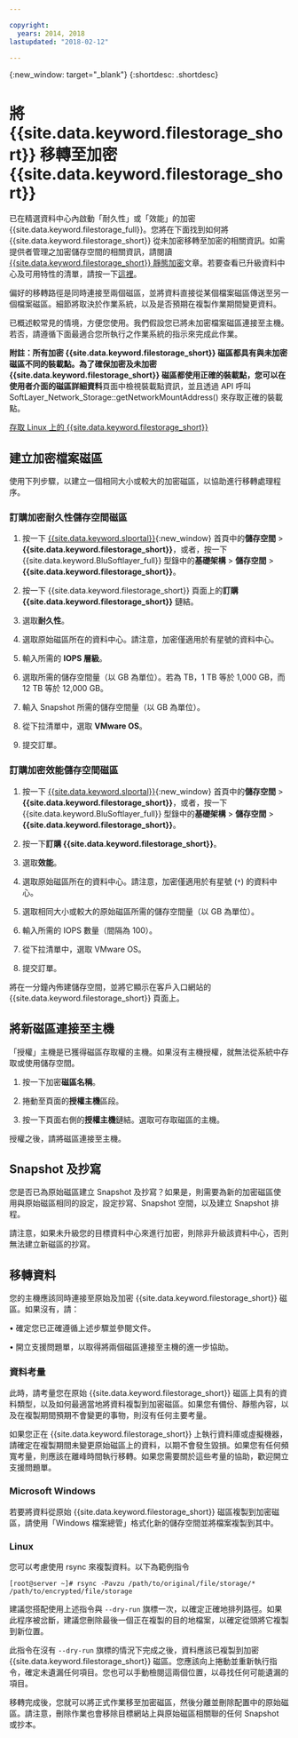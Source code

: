 ```yaml
---

copyright:
  years: 2014, 2018
lastupdated: "2018-02-12"

---
```

{:new_window: target="_blank"}
{:shortdesc: .shortdesc}
 
# 將 {{site.data.keyword.filestorage_short}} 移轉至加密 {{site.data.keyword.filestorage_short}}

已在精選資料中心內啟動「耐久性」或「效能」的加密 {{site.data.keyword.filestorage_full}}。您將在下面找到如何將 {{site.data.keyword.filestorage_short}} 從未加密移轉至加密的相關資訊。如需提供者管理之加密儲存空間的相關資訊，請閱讀 [{{site.data.keyword.filestorage_short}} 靜態加密](block-file-storage-encryption-rest.html)文章。若要查看已升級資料中心及可用特性的清單，請按一下[這裡](new-ibm-block-and-file-storage-location-and-features)。

偏好的移轉路徑是同時連接至兩個磁區，並將資料直接從某個檔案磁區傳送至另一個檔案磁區。細節將取決於作業系統，以及是否預期在複製作業期間變更資料。

已概述較常見的情境，方便您使用。我們假設您已將未加密檔案磁區連接至主機。若否，請遵循下面最適合您所執行之作業系統的指示來完成此作業。 

**附註：**所有加密 {{site.data.keyword.filestorage_short}} 磁區都具有與未加密磁區不同的裝載點。為了確保加密及未加密 {{site.data.keyword.filestorage_short}} 磁區都使用正確的裝載點，您可以在使用者介面的**磁區詳細資料**頁面中檢視裝載點資訊，並且透過 API 呼叫 SoftLayer_Network_Storage::getNetworkMountAddress() 來存取正確的裝載點。

[存取 Linux 上的 {{site.data.keyword.filestorage_short}}](accessing-file-storage-linux.html)

## 建立加密檔案磁區

使用下列步驟，以建立一個相同大小或較大的加密磁區，以協助進行移轉處理程序。

### 訂購加密耐久性儲存空間磁區

1. 按一下 [{{site.data.keyword.slportal}}](https://control.softlayer.com/){:new_window} 首頁中的**儲存空間** > **{{site.data.keyword.filestorage_short}}**，或者，按一下 {{site.data.keyword.BluSoftlayer_full}} 型錄中的**基礎架構** > **儲存空間** > **{{site.data.keyword.filestorage_short}}**。

2. 按一下 {{site.data.keyword.filestorage_short}} 頁面上的**訂購 {{site.data.keyword.filestorage_short}}** 鏈結。

3. 選取**耐久性**。

4. 選取原始磁區所在的資料中心。請注意，加密僅適用於有星號的資料中心。

5. 輸入所需的 **IOPS 層級**。

6. 選取所需的儲存空間量（以 GB 為單位）。若為 TB，1 TB 等於 1,000 GB，而 12 TB 等於 12,000 GB。

7. 輸入 Snapshot 所需的儲存空間量（以 GB 為單位）。

8. 從下拉清單中，選取 **VMware OS**。

9. 提交訂單。
 
### 訂購加密效能儲存空間磁區

1. 按一下 [{{site.data.keyword.slportal}}](https://control.softlayer.com/){:new_window} 首頁中的**儲存空間** > **{{site.data.keyword.filestorage_short}}**，或者，按一下 {{site.data.keyword.BluSoftlayer_full}} 型錄中的**基礎架構** > **儲存空間** > **{{site.data.keyword.filestorage_short}}**。

2. 按一下**訂購 {{site.data.keyword.filestorage_short}}**。

3. 選取**效能**。

4. 選取原始磁區所在的資料中心。請注意，加密僅適用於有星號 (`*`) 的資料中心。

5. 選取相同大小或較大的原始磁區所需的儲存空間量（以 GB 為單位）。

6. 輸入所需的 IOPS 數量（間隔為 100）。

7. 從下拉清單中，選取 VMware OS。

8. 提交訂單。

將在一分鐘內佈建儲存空間，並將它顯示在客戶入口網站的 {{site.data.keyword.filestorage_short}} 頁面上。

 
## 將新磁區連接至主機

「授權」主機是已獲得磁區存取權的主機。如果沒有主機授權，就無法從系統中存取或使用儲存空間。

1. 按一下加密**磁區名稱**。

2. 捲動至頁面的**授權主機**區段。

3. 按一下頁面右側的**授權主機**鏈結。選取可存取磁區的主機。

授權之後，請將磁區連接至主機。

 
## Snapshot 及抄寫

您是否已為原始磁區建立 Snapshot 及抄寫？如果是，則需要為新的加密磁區使用與原始磁區相同的設定，設定抄寫、Snapshot 空間，以及建立 Snapshot 排程。 

請注意，如果未升級您的目標資料中心來進行加密，則除非升級該資料中心，否則無法建立新磁區的抄寫。

 
## 移轉資料

您的主機應該同時連接至原始及加密 {{site.data.keyword.filestorage_short}} 磁區。如果沒有，請：

• 確定您已正確遵循上述步驟並參閱文件。

• 開立支援問題單，以取得將兩個磁區連接至主機的進一步協助。

### 資料考量

此時，請考量您在原始 {{site.data.keyword.filestorage_short}} 磁區上具有的資料類型，以及如何最適當地將資料複製到加密磁區。如果您有備份、靜態內容，以及在複製期間預期不會變更的事物，則沒有任何主要考量。

如果您正在 {{site.data.keyword.filestorage_short}} 上執行資料庫或虛擬機器，請確定在複製期間未變更原始磁區上的資料，以期不會發生毀損。如果您有任何頻寬考量，則應該在離峰時間執行移轉。如果您需要關於這些考量的協助，歡迎開立支援問題單。

### Microsoft Windows

若要將資料從原始 {{site.data.keyword.filestorage_short}} 磁區複製到加密磁區，請使用「Windows 檔案總管」格式化新的儲存空間並將檔案複製到其中。

### Linux

您可以考慮使用 rsync 來複製資料。以下為範例指令

`[root@server ~]# rsync -Pavzu /path/to/original/file/storage/* /path/to/encrypted/file/storage` 

建議您搭配使用上述指令與 `--dry-run` 旗標一次，以確定正確地排列路徑。如果此程序被岔斷，建議您刪除最後一個正在複製的目的地檔案，以確定從頭將它複製到新位置。

此指令在沒有 `--dry-run` 旗標的情況下完成之後，資料應該已複製到加密 {{site.data.keyword.filestorage_short}} 磁區。您應該向上捲動並重新執行指令，確定未遺漏任何項目。您也可以手動檢閱這兩個位置，以尋找任何可能遺漏的項目。

移轉完成後，您就可以將正式作業移至加密磁區，然後分離並刪除配置中的原始磁區。請注意，刪除作業也會移除目標網站上與原始磁區相關聯的任何 Snapshot 或抄本。

